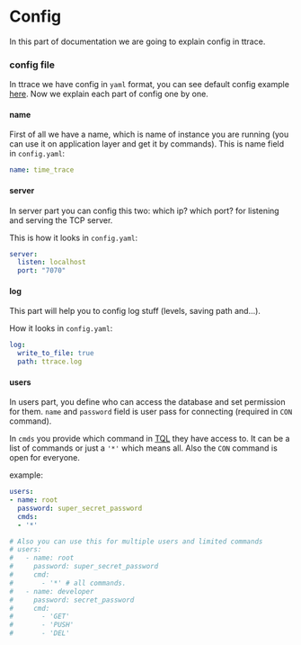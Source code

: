 # Config

In this part of documentation we are going to explain config in ttrace.

### config file

In ttrace we have config in `yaml` format, you can see default config example [here](../../config/config.yaml).
Now we explain each part of config one by one.

#### name

First of all we have a name, which is name of instance you are running (you can use it on application layer and get it by commands).
This is name field in `config.yaml`:

```yml
name: time_trace
```

#### server

In server part you can config this two: which ip? which port? for listening and serving the TCP server.

This is how it looks in `config.yaml`:

```yml
server:
  listen: localhost
  port: "7070"
```

#### log

This part will help you to config log stuff (levels, saving path and...).

How it looks in `config.yaml`:

```yml
log:
  write_to_file: true
  path: ttrace.log
```

#### users

In users part, you define who can access the database and set permission for them. `name` and `password` field is user pass for connecting (required in `CON` command).

In `cmds` you provide which command in [TQL](../TQL/) they have access to. It can be a list of commands or just a `'*'` which means all.
Also the `CON` command is open for everyone.

example:

```yml
users:
- name: root
  password: super_secret_password
  cmds:
  - '*'

# Also you can use this for multiple users and limited commands
# users:
#   - name: root
#     password: super_secret_password
#     cmd:
#       - '*' # all commands.
#   - name: developer
#     password: secret_password
#     cmd:
#       - 'GET'
#       - 'PUSH'
#       - 'DEL'
```
